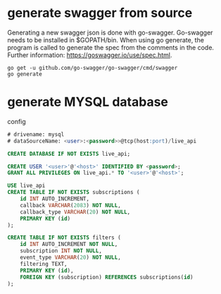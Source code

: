 
# generate swagger from source

Generating a new swagger json is done with go-swagger. Go-swagger needs to be installed in $GOPATH/bin. When using go generate, the program is called to generate the spec from the comments in the code. Further information: https://goswagger.io/use/spec.html.  
```
go get -u github.com/go-swagger/go-swagger/cmd/swagger
go generate
```


# generate MYSQL database
config
```sql
# drivename: mysql
# dataSourceName: <user>:<password>>@tcp(host:port)/live_api
```

```sql
CREATE DATABASE IF NOT EXISTS live_api;

CREATE USER '<user>'@'<host>' IDENTIFIED BY <password>;
GRANT ALL PRIVILEGES ON live_api.* TO '<user>'@'<host>';

USE live_api
CREATE TABLE IF NOT EXISTS subscriptions (
	id INT AUTO_INCREMENT,
	callback VARCHAR(2083) NOT NULL,
	callback_type VARCHAR(20) NOT NULL,
    PRIMARY KEY (id)
);

CREATE TABLE IF NOT EXISTS filters (
	id INT AUTO_INCREMENT NOT NULL,
	subscription INT NOT NULL,
	event_type VARCHAR(20) NOT NULL,
	filtering TEXT,
    PRIMARY KEY (id),
    FOREIGN KEY (subscription) REFERENCES subscriptions(id)
);

``` 